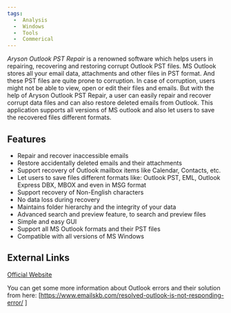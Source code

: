 ```yaml
---
tags:
  -  Analysis
  -  Windows
  -  Tools
  -  Commerical
---
```

*Aryson Outlook PST Repair* is a renowned software which helps users in
repairing, recovering and restoring corrupt Outlook PST files. MS
Outlook stores all your email data, attachments and other files in PST
format. And these PST files are quite prone to corruption. In case of
corruption, users might not be able to view, open or edit their files
and emails. But with the help of Aryson Outlook PST Repair, a user can
easily repair and recover corrupt data files and can also restore
deleted emails from Outlook. This application supports all versions of
MS outlook and also let users to save the recovered files different
formats.

## Features

- Repair and recover inaccessible emails
- Restore accidentally deleted emails and their attachments
- Support recovery of Outlook mailbox items like Calendar, Contacts,
  etc.
- Let users to save files different formats like: Outlook PST, EML,
  Outlook Express DBX, MBOX and even in MSG format
- Support recovery of Non-English characters
- No data loss during recovery
- Maintains folder hierarchy and the integrity of your data
- Advanced search and preview feature, to search and preview files
- Simple and easy GUI
- Support all MS Outlook formats and their PST files
- Compatible with all versions of MS Windows

## External Links

[Official
Website](http://www.arysontechnologies.com/outlook-pst-repair.html)

You can get some more information about Outlook errors and their
solution from here:
\[<https://www.emailskb.com/resolved-outlook-is-not-responding-error/>
\]